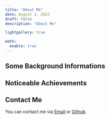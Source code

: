 ```yaml
---
title: "About Me"
date: August 3, 2023
draft: false
description: "About Me"

lightgallery: true

math:
  enable: true
---
```


## Some Background Informations

## Noticeable Achievements

## Contact Me

You can contact me via [Email](mailto:nmquang.work18@gmail.com) or [Github](https://github.com/minhquang1802).
